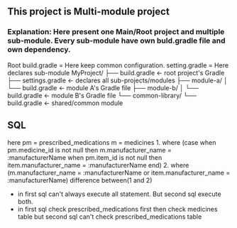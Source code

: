 ## This project is Multi-module project
### Explanation: Here present one Main/Root project and multiple sub-module. Every sub-module have own buld.gradle file and own dependency.
Root build.gradle = Here keep common configuration.
setting.gradle = Here declares sub-module
MyProject/
├── build.gradle             ← root project's Gradle
├── settings.gradle          ← declares all sub-projects/modules
├── module-a/
│   └── build.gradle         ← module A's Gradle file
├── module-b/
│   └── build.gradle         ← module B's Gradle file
└── common-library/
    └── build.gradle         ← shared/common module

## SQL
here 
pm = prescribed_medications
m = medicines 
1.
where (case
           when pm.medicine_id is not null then m.manufacturer_name = :manufacturerName
           when pm.item_id is not null then item.manufacturer_name = :manufacturerName
    end)
2.
where (m.manufacturer_name = :manufacturerName or item.manufacturer_name = :manufacturerName)
difference between(1 and 2)
- in first sql can't always execute all statement. But second sql execute both.
- in first sql check prescribed_medications first then check medicines table but second sql can't check prescribed_medications table
